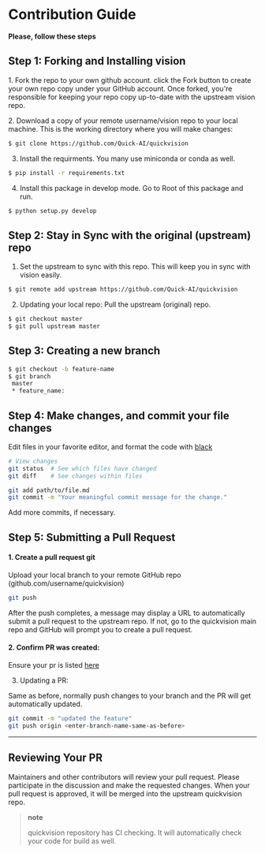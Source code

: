 # Contribution Guide

**Please, follow these steps**

## Step 1: Forking and Installing vision

​1. Fork the repo to your own github account. click the Fork button to
create your own repo copy under your GitHub account. Once forked, you're
responsible for keeping your repo copy up-to-date with the upstream
vision repo.

​2. Download a copy of your remote username/vision repo to your
local machine. This is the working directory where you will make
changes:

```bash
$ git clone https://github.com/Quick-AI/quickvision
```

3.  Install the requirments. You many use miniconda or conda as well.

```bash
$ pip install -r requirements.txt
```

4. Install this package in develop mode. Go to Root of this package and run.

```bash
$ python setup.py develop
```

## Step 2: Stay in Sync with the original (upstream) repo

1.  Set the upstream to sync with this repo. This will keep you in sync
    with vision easily.

```bash
$ git remote add upstream https://github.com/Quick-AI/quickvision
```

2.  Updating your local repo: Pull the upstream (original) repo.

```bash
$ git checkout master
$ git pull upstream master
```

## Step 3: Creating a new branch

```bash
$ git checkout -b feature-name
$ git branch
 master 
 * feature_name: 
```

## Step 4: Make changes, and commit your file changes

Edit files in your favorite editor, and format the code with
[black](https://black.readthedocs.io/en/stable/)

```bash
# View changes
git status  # See which files have changed
git diff    # See changes within files

git add path/to/file.md
git commit -m "Your meaningful commit message for the change."
```

Add more commits, if necessary.

## Step 5: Submitting a Pull Request

#### 1. Create a pull request git

Upload your local branch to your remote GitHub repo
(github.com/username/quickvision)

```bash
git push
```

After the push completes, a message may display a URL to automatically
submit a pull request to the upstream repo. If not, go to the
quickvision main repo and GitHub will prompt you to create a pull
request.

#### 2. Confirm PR was created:

Ensure your pr is listed
[here](https://github.com/Quick-AI/quickvision/pulls)

3.  Updating a PR:

Same as before, normally push changes to your branch and the PR will get
automatically updated.

```bash
git commit -m "updated the feature"
git push origin <enter-branch-name-same-as-before>
```

* * * * *

## Reviewing Your PR

Maintainers and other contributors will review your pull request. Please
participate in the discussion and make the requested changes. When your
pull request is approved, it will be merged into the upstream
quickvision repo.

> **note**
>
> quickvision repository has CI checking. It will automatically check your code
> for build as well.

